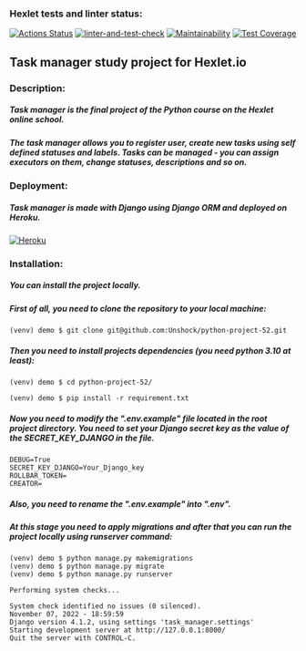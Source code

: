 ### Hexlet tests and linter status:
[![Actions Status](https://github.com/Unshock/python-project-52/workflows/hexlet-check/badge.svg)](https://github.com/Unshock/python-project-52/actions)
[![linter-and-test-check](https://github.com/Unshock/python-project-52/actions/workflows/test_and_lint_check.yml/badge.svg)](https://github.com/Unshock/python-project-52/actions/workflows/test_and_lint_check.yml)
[![Maintainability](https://api.codeclimate.com/v1/badges/fd67eb27d9343d5bb408/maintainability)](https://codeclimate.com/github/Unshock/python-project-52/maintainability)
[![Test Coverage](https://api.codeclimate.com/v1/badges/fd67eb27d9343d5bb408/test_coverage)](https://codeclimate.com/github/Unshock/python-project-52/test_coverage)

## Task manager study project for Hexlet.io 
### Description:

##### Task manager is the final project of the Python course on the Hexlet online school.
##### The task manager allows you to register user, create new tasks using self defined statuses and labels. Tasks can be managed - you can assign executors on them, change statuses, descriptions and so on.



### Deployment:

##### Task manager is made with Django using Django ORM and deployed on Heroku.
[![Heroku](https://pyheroku-badge.herokuapp.com/?app=task-manager-artem&style=flat)](https://unshock-task-manager.herokuapp.com/)

### Installation:

##### You can install the project locally.
##### First of all, you need to clone the repository to your local machine:
    (venv) demo $ git clone git@github.com:Unshock/python-project-52.git
##### Then you need to install projects dependencies (you need python 3.10 at least):
    (venv) demo $ cd python-project-52/

    (venv) demo $ pip install -r requirement.txt
##### Now you need to modify the "*.env.example*" file located in the root project directory. You need to set your Django secret key as the value of the *SECRET_KEY_DJANGO* in the file.
    DEBUG=True
    SECRET_KEY_DJANGO=Your_Django_key
    ROLLBAR_TOKEN=
    CREATOR=
##### Also, you need to rename the "*.env.example*" into "*.env*".
##### At this stage you need to apply migrations and after that you can run the project locally using *runserver* command:
    (venv) demo $ python manage.py makemigrations
    (venv) demo $ python manage.py migrate
    (venv) demo $ python manage.py runserver
    
    Performing system checks...

    System check identified no issues (0 silenced).
    November 07, 2022 - 18:59:59
    Django version 4.1.2, using settings 'task_manager.settings'
    Starting development server at http://127.0.0.1:8000/
    Quit the server with CONTROL-C.
